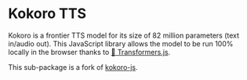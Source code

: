 # Kokoro TTS

Kokoro is a frontier TTS model for its size of 82 million parameters (text in/audio out). This JavaScript library allows the model to be run 100% locally in the browser thanks to [🤗 Transformers.js](https://huggingface.co/docs/transformers.js).

This sub-package is a fork of [kokoro-js](https://github.com/hexgrad/kokoro-js).

